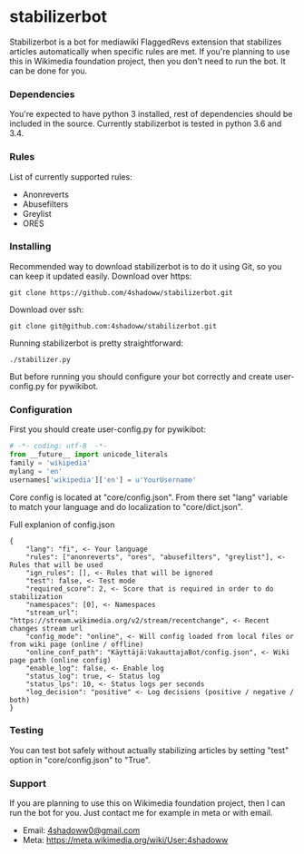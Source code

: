 # stabilizerbot
Stabilizerbot is a bot for mediawiki FlaggedRevs extension that stabilizes articles automatically when specific rules are met. If you're planning to use this in Wikimedia foundation project, then you don't need to run the bot. It can be done for you.

### Dependencies
You're expected to have python 3 installed, rest of dependencies should be included in the source. Currently stabilizerbot is tested in python 3.6 and 3.4.

### Rules
List of currently supported rules:
* Anonreverts
* Abusefilters
* Greylist
* ORES

### Installing
Recommended way to download stabilizerbot is to do it using Git, so you can keep it updated easily.
Download over https:
```
git clone https://github.com/4shadoww/stabilizerbot.git
```
Download over ssh:
```
git clone git@github.com:4shadoww/stabilizerbot.git
```

Running stabilizerbot is pretty straightforward:
```
./stabilizer.py
```
But before running you should configure your bot correctly and create user-config.py for pywikibot.

### Configuration
First you should create user-config.py for pywikibot:
```python
# -*- coding: utf-8  -*-
from __future__ import unicode_literals
family = 'wikipedia'
mylang = 'en'
usernames['wikipedia']['en'] = u'YourUsername'
```

Core config is located at "core/config.json". From there set "lang" variable to match your language and do localization to "core/dict.json".

Full explanion of config.json
```
{
	"lang": "fi", <- Your language
	"rules": ["anonreverts", "ores", "abusefilters", "greylist"], <- Rules that will be used
	"ign_rules": [], <- Rules that will be ignored
	"test": false, <- Test mode
	"required_score": 2, <- Score that is required in order to do stabilization
	"namespaces": [0], <- Namespaces
	"stream_url": "https://stream.wikimedia.org/v2/stream/recentchange", <- Recent changes stream url
	"config_mode": "online", <- Will config loaded from local files or from wiki page (online / offline)
	"online_conf_path": "Käyttäjä:VakauttajaBot/config.json", <- Wiki page path (online config)
	"enable_log": false, <- Enable log
	"status_log": true, <- Status log
	"status_lps": 10, <- Status logs per seconds
	"log_decision": "positive" <- Log decisions (positive / negative / both)
}
```

### Testing
You can test bot safely without actually stabilizing articles by setting "test" option in "core/config.json" to "True".

### Support
If you are planning to use this on Wikimedia foundation project, then I can run the bot for you. Just contact me for example in meta or with email.

* Email: 4shadoww0@gmail.com
* Meta: https://meta.wikimedia.org/wiki/User:4shadoww

